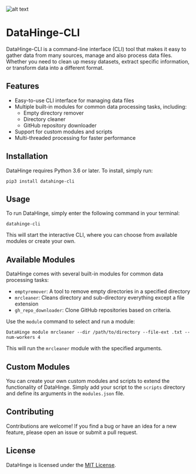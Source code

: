  ![alt text](https://cdn.statically.io/gh/Sudo-Ivan/MyWebsite-Assets/main/images/logo/datahinge.png)

# DataHinge-CLI

DataHinge-CLI is a command-line interface (CLI) tool that makes it easy to gather data from many sources, manage and also process data files. Whether you need to clean up messy datasets, extract specific information, or transform data into a different format.

## Features

-   Easy-to-use CLI interface for managing data files
-   Multiple built-in modules for common data processing tasks, including:
    -   Empty directory remover
    -   Directory cleaner
    -   GitHub repository downloader
-   Support for custom modules and scripts
-   Multi-threaded processing for faster performance

## Installation

DataHinge requires Python 3.6 or later. To install, simply run:

`pip3 install datahinge-cli`

## Usage

To run DataHinge, simply enter the following command in your terminal:

`datahinge-cli`

This will start the interactive CLI, where you can choose from available modules or create your own.

## Available Modules

DataHinge comes with several built-in modules for common data processing tasks:

-   `emptyremover`: A tool to remove empty directories in a specified directory
-   `mrcleaner`: Cleans directory and sub-directory everything except a file extension
-   `gh_repo_downloader`: Clone GitHub repositories based on criteria.

Use the `module` command to select and run a module:


`DataHinge module mrcleaner --dir /path/to/directory --file-ext .txt --num-workers 4`

This will run the `mrcleaner` module with the specified arguments.

## Custom Modules

You can create your own custom modules and scripts to extend the functionality of DataHinge. Simply add your script to the `scripts` directory and define its arguments in the `modules.json` file.

## Contributing

Contributions are welcome! If you find a bug or have an idea for a new feature, please open an issue or submit a pull request.

## License

DataHinge is licensed under the [MIT License](https://chat.openai.com/chat/LICENSE).
